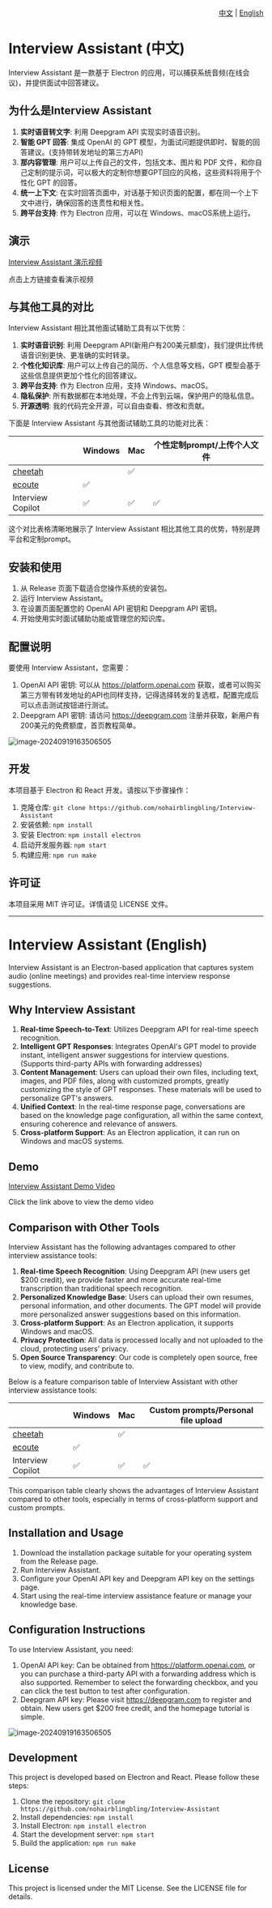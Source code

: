 <div align="right">
  <a href="#interview-assistant-中文">中文</a> | <a href="#interview-assistant-english">English</a>
</div>

# Interview Assistant (中文)

Interview Assistant 是一款基于 Electron 的应用，可以捕获系统音频(在线会议)，并提供面试中回答建议。

## 为什么是Interview Assistant

1. **实时语音转文字**: 利用 Deepgram API 实现实时语音识别。
2. **智能 GPT 回答**: 集成 OpenAI 的 GPT 模型，为面试问题提供即时、智能的回答建议。(支持带转发地址的第三方API)
3. **那内容管理**: 用户可以上传自己的文件，包括文本、图片和 PDF 文件，和你自己定制的提示词，可以极大的定制你想要GPT回应的风格，这些资料将用于个性化 GPT 的回答。
4. **统一上下文**: 在实时回答页面中，对话基于知识页面的配置，都在同一个上下文中进行，确保回答的连贯性和相关性。
5. **跨平台支持**: 作为 Electron 应用，可以在 Windows、macOS系统上运行。

## 演示

[Interview Assistant 演示视频](https://github.com/user-attachments/assets/3b42cc96-1b67-48e1-b40c-dbd78c328f1b)

点击上方链接查看演示视频

## 与其他工具的对比

Interview Assistant 相比其他面试辅助工具有以下优势：

1. **实时语音识别**: 利用 Deepgram API(新用户有200美元额度)，我们提供比传统语音识别更快、更准确的实时转录。
2. **个性化知识库**: 用户可以上传自己的简历、个人信息等文档，GPT 模型会基于这些信息提供更加个性化的回答建议。
3. **跨平台支持**: 作为 Electron 应用，支持 Windows、macOS。
4. **隐私保护**: 所有数据都在本地处理，不会上传到云端，保护用户的隐私信息。
5. **开源透明**: 我的代码完全开源，可以自由查看、修改和贡献。

下面是 Interview Assistant 与其他面试辅助工具的功能对比表：

|                                                      | Windows | Mac  | 个性定制prompt/上传个人文件 |
| ---------------------------------------------------- | ------- | ---- | ----------- |
| [cheetah](https://github.com/leetcode-mafia/cheetah) |         | ✅    |             |
| [ecoute](https://github.com/SevaSk/ecoute)           | ✅       |      |             |
| Interview Copilot                                    | ✅       | ✅    | ✅          |


这个对比表格清晰地展示了 Interview Assistant 相比其他工具的优势，特别是跨平台和定制prompt。

## 安装和使用

1. 从 Release 页面下载适合您操作系统的安装包。
2. 运行 Interview Assistant。
3. 在设置页面配置您的 OpenAI API 密钥和 Deepgram API 密钥。
4. 开始使用实时面试辅助功能或管理您的知识库。

## 配置说明

要使用 Interview Assistant，您需要：

1. OpenAI API 密钥: 可以从 https://platform.openai.com 获取，或者可以购买第三方带有转发地址的API也同样支持，记得选择转发的复选框，配置完成后可以点击测试按钮进行测试。
2. Deepgram API 密钥: 请访问 https://deepgram.com 注册并获取，新用户有200美元的免费额度，首页教程简单。

![image-20240919163506505](https://cdn.jsdelivr.net/gh/filifili233/blogimg@master/uPic/image-20240919163506505.png)

## 开发

本项目基于 Electron 和 React 开发。请按以下步骤操作：

1. 克隆仓库: `git clone https://github.com/nohairblingbling/Interview-Assistant`
2. 安装依赖: `npm install`
3. 安装 Electron: `npm install electron`
4. 启动开发服务器: `npm start`
5. 构建应用: `npm run make`

## 许可证

本项目采用 MIT 许可证。详情请见 LICENSE 文件。

---

# Interview Assistant (English)

Interview Assistant is an Electron-based application that captures system audio (online meetings) and provides real-time interview response suggestions.

## Why Interview Assistant

1. **Real-time Speech-to-Text**: Utilizes Deepgram API for real-time speech recognition.
2. **Intelligent GPT Responses**: Integrates OpenAI's GPT model to provide instant, intelligent answer suggestions for interview questions. (Supports third-party APIs with forwarding addresses)
3. **Content Management**: Users can upload their own files, including text, images, and PDF files, along with customized prompts, greatly customizing the style of GPT responses. These materials will be used to personalize GPT's answers.
4. **Unified Context**: In the real-time response page, conversations are based on the knowledge page configuration, all within the same context, ensuring coherence and relevance of answers.
5. **Cross-platform Support**: As an Electron application, it can run on Windows and macOS systems.

## Demo

[Interview Assistant Demo Video](https://github.com/user-attachments/assets/3b42cc96-1b67-48e1-b40c-dbd78c328f1b)

Click the link above to view the demo video

## Comparison with Other Tools

Interview Assistant has the following advantages compared to other interview assistance tools:

1. **Real-time Speech Recognition**: Using Deepgram API (new users get $200 credit), we provide faster and more accurate real-time transcription than traditional speech recognition.
2. **Personalized Knowledge Base**: Users can upload their own resumes, personal information, and other documents. The GPT model will provide more personalized answer suggestions based on this information.
3. **Cross-platform Support**: As an Electron application, it supports Windows and macOS.
4. **Privacy Protection**: All data is processed locally and not uploaded to the cloud, protecting users' privacy.
5. **Open Source Transparency**: Our code is completely open source, free to view, modify, and contribute to.

Below is a feature comparison table of Interview Assistant with other interview assistance tools:

|                                                      | Windows | Mac | Custom prompts/Personal file upload |
| ---------------------------------------------------- | ------- | --- | ----------------------------------- |
| [cheetah](https://github.com/leetcode-mafia/cheetah) |         | ✅   |                                     |
| [ecoute](https://github.com/SevaSk/ecoute)           | ✅       |     |                                     |
| Interview Copilot                                    | ✅       | ✅   | ✅                                   |

This comparison table clearly shows the advantages of Interview Assistant compared to other tools, especially in terms of cross-platform support and custom prompts.

## Installation and Usage

1. Download the installation package suitable for your operating system from the Release page.
2. Run Interview Assistant.
3. Configure your OpenAI API key and Deepgram API key on the settings page.
4. Start using the real-time interview assistance feature or manage your knowledge base.

## Configuration Instructions

To use Interview Assistant, you need:

1. OpenAI API key: Can be obtained from https://platform.openai.com, or you can purchase a third-party API with a forwarding address which is also supported. Remember to select the forwarding checkbox, and you can click the test button to test after configuration.
2. Deepgram API key: Please visit https://deepgram.com to register and obtain. New users get $200 free credit, and the homepage tutorial is simple.

![image-20240919163506505](https://cdn.jsdelivr.net/gh/filifili233/blogimg@master/uPic/image-20240919163506505.png)

## Development

This project is developed based on Electron and React. Please follow these steps:

1. Clone the repository: `git clone https://github.com/nohairblingbling/Interview-Assistant`
2. Install dependencies: `npm install`
3. Install Electron: `npm install electron`
4. Start the development server: `npm start`
5. Build the application: `npm run make`

## License

This project is licensed under the MIT License. See the LICENSE file for details.